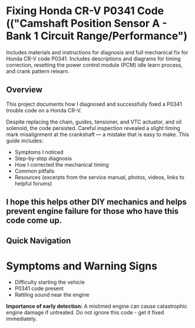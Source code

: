 # Fixing Honda CR-V P0341 Code (("Camshaft Position Sensor A - Bank 1 Circuit Range/Performance")
Includes materials and instructions for diagnosis and full mechanical fix for Honda CR-V code P0341. Includes descriptions and diagrams for timing correction, resetting the power control module (PCM) idle learn process, and crank pattern relearn.
## Overview
This project documents how I diagnosed and successfully fixed a P0341 trouble code on a Honda CR-V.

Despite replacing the chain, guides, tensioner, and VTC actuator, and oil solenoid, the code persisted. Careful inspection revealed a slight timing mark misalignment at the crankshaft — a mistake that is easy to make. 
This guide includes:
- Symptoms I noticed
- Step-by-step diagnosis
- How I corrected the mechanical timing
- Common pitfalls
- Resources (excerpts from the service manual, photos, videos, links to helpful forums)

I hope this helps other DIY mechanics and helps prevent engine failure for those who have this code come up. 
---

## Quick Navigation



# Symptoms and Warning Signs

- Difficulty starting the vehicle
- P0341 code present 
- Rattling sound near the engine

**Importance of early detection:** A mistimed engine can cause catastrophic engine damage if untreated. Do not ignore this code - get it fixed immediately. 

